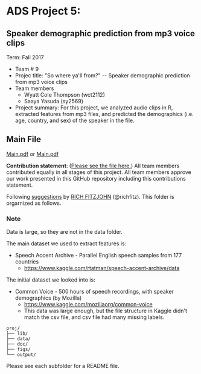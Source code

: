# ADS Project 5: 
## Speaker demographic prediction from mp3 voice clips

Term: Fall 2017

+ Team # 9
+ Projec title: "So where ya'll from?" -- Speaker demographic prediction from mp3 voice clips
+ Team members
	+ Wyatt Cole Thompson (wct2112)
	+ Saaya Yasuda (sy2569)
+ Project summary: For this project, we analyzed audio clips in R, extracted features from mp3 files, and predicted the demographics (i.e. age, country, and sex) of the speaker in the file.


## Main File
[Main.pdf](/doc/Main.Rmd) or [Main.pdf](/doc/Main.pdf)

**Contribution statement**: ([Please see the file here.](doc/a_note_on_contributions.md)) All team members contributed equally in all stages of this project. All team members approve our work presented in this GitHub repository including this contributions statement. 

Following [suggestions](http://nicercode.github.io/blog/2013-04-05-projects/) by [RICH FITZJOHN](http://nicercode.github.io/about/#Team) (@richfitz). This folder is orgarnized as follows.


### Note
Data is large, so they are not in the data folder.

The main dataset we used to extract features is: 
+ Speech Accent Archive - Parallel English speech samples from 177 countries
	+ https://www.kaggle.com/rtatman/speech-accent-archive/data

The initial dataset we looked into is:
+ Common Voice - 500 hours of speech recordings, with speaker demographics (by Mozilla)
	+ https://www.kaggle.com/mozillaorg/common-voice
	+ This data was large enough, but the file structure in Kaggle didn't match the csv file, and csv file had many missing labels.


```
proj/
├── lib/
├── data/
├── doc/
├── figs/
└── output/
```

Please see each subfolder for a README file.

